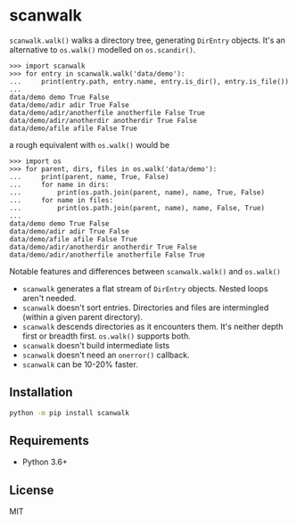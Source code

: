 scanwalk
========

`scanwalk.walk()` walks a directory tree, generating `DirEntry` objects.
It's an alternative to `os.walk()` modelled on `os.scandir()`.

```pycon
>>> import scanwalk
>>> for entry in scanwalk.walk('data/demo'):
...     print(entry.path, entry.name, entry.is_dir(), entry.is_file())
...
data/demo demo True False
data/demo/adir adir True False
data/demo/adir/anotherfile anotherfile False True
data/demo/adir/anotherdir anotherdir True False
data/demo/afile afile False True
```

a rough equivalent with `os.walk()` would be

```pycon
>>> import os
>>> for parent, dirs, files in os.walk('data/demo'):
...     print(parent, name, True, False)
...     for name in dirs:
...         print(os.path.join(parent, name), name, True, False)
...     for name in files:
...         print(os.path.join(parent, name), name, False, True)
...
data/demo demo True False
data/demo/adir adir True False
data/demo/afile afile False True
data/demo/adir/anotherdir anotherdir True False
data/demo/adir/anotherfile anotherfile False True
```

Notable features and differences between `scanwalk.walk()` and `os.walk()`

- `scanwalk` generates a flat stream of `DirEntry` objects.
  Nested loops aren't needed.
- `scanwalk` doesn't sort entries.
  Directories and files are intermingled (within a given parent directory).
- `scanwalk` descends directories as it encounters them.
  It's neither depth first or breadth first. `os.walk()` supports both.
- `scanwalk` doesn't build intermediate lists
- `scanwalk` doesn't need an `onerror()` callback.
- `scanwalk` can be 10-20% faster.

Installation
------------

```sh
python -m pip install scanwalk
```

Requirements
------------

- Python 3.6+

License
-------

MIT
